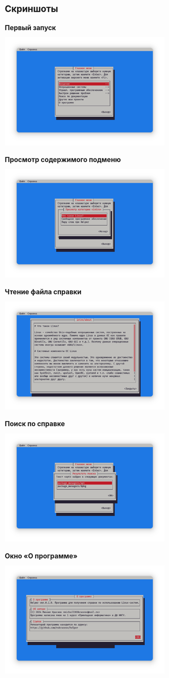# Скриншоты

## Первый запуск

![](helper.png)

## Просмотр содержимого подменю

![](1.png)

## Чтение файла справки

![](2.png)

## Поиск по справке

![](3.png)

## Окно «О программе»

![](4.png)
